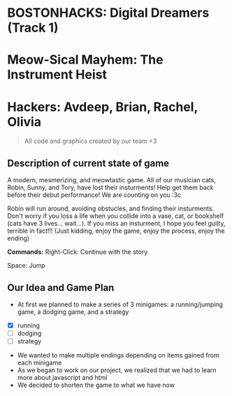 # BOSTONHACKS: Digital Dreamers (Track 1)
# Meow-Sical Mayhem: The Instrument Heist
# Hackers: Avdeep, Brian, Rachel, Olivia
> All code and graphics created by our team <3

## Description of current state of game
A modern, mesmerizing, and meowtastic game. All of our musician cats, Robin, Sunny, and Tory, have lost their insturments! Help get them back before their debut performance! We are counting on you :3c

Robin will run around, avoiding obstucles, and finding their insturments. Don't worry if you loss a life when you collide into a vase, cat, or bookshelf (cats have 3 lives... wait...). If you miss an insturment, I hope you feel guilty, terrible in fact!!! (Just kidding, enjoy the game, enjoy the process, enjoy the ending)

**Commands:**
Right-Click: Continue with the story

Space: Jump

## Our Idea and Game Plan

 - At first we planned to make a series of 3 minigames:  a running/jumping game, a dodging game, and a strategy
  - [x] running
  - [ ] dodging
  - [ ] strategy
 - We wanted to make multiple endings depending on items gained from each minigame 
 - As we began to work on our project, we realized that we had to learn more about javascript and html
 - We decided to shorten the game to what we have now
